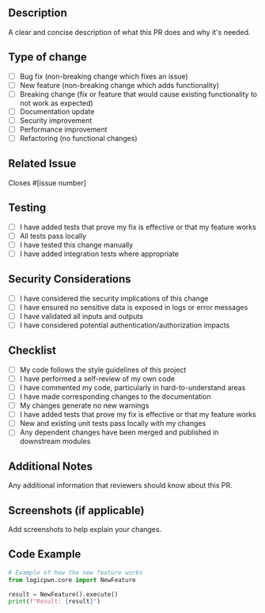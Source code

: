 ## Description
A clear and concise description of what this PR does and why it's needed.

## Type of change
- [ ] Bug fix (non-breaking change which fixes an issue)
- [ ] New feature (non-breaking change which adds functionality)
- [ ] Breaking change (fix or feature that would cause existing functionality to not work as expected)
- [ ] Documentation update
- [ ] Security improvement
- [ ] Performance improvement
- [ ] Refactoring (no functional changes)

## Related Issue
Closes #[issue number]

## Testing
- [ ] I have added tests that prove my fix is effective or that my feature works
- [ ] All tests pass locally
- [ ] I have tested this change manually
- [ ] I have added integration tests where appropriate

## Security Considerations
- [ ] I have considered the security implications of this change
- [ ] I have ensured no sensitive data is exposed in logs or error messages
- [ ] I have validated all inputs and outputs
- [ ] I have considered potential authentication/authorization impacts

## Checklist
- [ ] My code follows the style guidelines of this project
- [ ] I have performed a self-review of my own code
- [ ] I have commented my code, particularly in hard-to-understand areas
- [ ] I have made corresponding changes to the documentation
- [ ] My changes generate no new warnings
- [ ] I have added tests that prove my fix is effective or that my feature works
- [ ] New and existing unit tests pass locally with my changes
- [ ] Any dependent changes have been merged and published in downstream modules

## Additional Notes
Any additional information that reviewers should know about this PR.

## Screenshots (if applicable)
Add screenshots to help explain your changes.

## Code Example
```python
# Example of how the new feature works
from logicpwn.core import NewFeature

result = NewFeature().execute()
print(f"Result: {result}")
```
